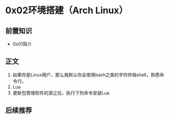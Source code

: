 # 0x02环境搭建（Arch Linux）
## 前置知识
* 0x01简介
## 正文
1. 如果你是Linux用户，那么我默认你会使用bash之类的字符终端shell，熟悉命令行。
2. Lua
3. 更新包管理软件的源之后，执行下列命令安装Lua
## 后续推荐